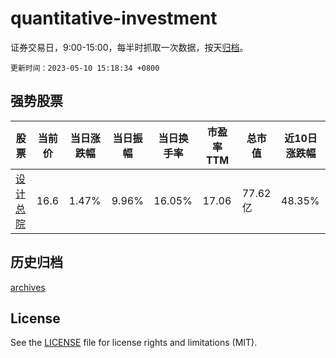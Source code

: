 # quantitative-investment

证券交易日，9:00-15:00，每半时抓取一次数据，按天[归档](archives)。

`更新时间：2023-05-10 15:18:34 +0800`

## 强势股票

|股票|当前价|当日涨跌幅|当日振幅|当日换手率|市盈率TTM|总市值|近10日涨跌幅|
|----|----|----|----|----|----|----|----|
|[设计总院](https://xueqiu.com/S/SH603357)|16.6|1.47%|9.96%|16.05%|17.06|77.62亿|48.35%|

## 历史归档

[archives](archives)

## License

See the [LICENSE](LICENSE) file for license rights and limitations (MIT).
